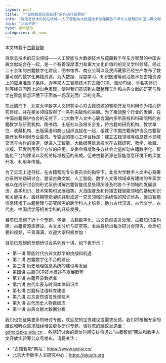 ```yaml
---
layout: post
title:  "“古籍智能信息处理”系列研讨会预告"
info: "将信息技术的前沿领域——人工智能与大数据技术与蕴藏数千年东方智慧的中国古典文献结合在一起，是一个有着深厚潜力和重大文化价值的的交叉学科领域。经过二十余年的古籍数字化建设，图书馆界、商业公司以及民间藏家已经生产发布了数量可观的数字化典籍资源，为大数据、深度学习、知识图谱等前沿技术在古籍资源上的应用准备了条件。"
tech: "活动资讯"
type: 学术活动
categories: dh_news
---
```


本文转载于[古籍智能](http://gujiai.cn/seminars/)
    
    
将信息技术的前沿领域——人工智能与大数据技术与蕴藏数千年东方智慧的中国古典文献结合在一起，是一个有着深厚潜力和重大文化价值的的交叉学科领域。经过二十余年的古籍数字化建设，图书馆界、商业公司以及民间藏家已经生产发布了数量可观的数字化典籍资源，为大数据、深度学习、知识图谱等前沿技术在古籍资源上的应用准备了条件。近年来人工智能技术在古籍OCR、自动句读、命名实体识别等经典问题上的出色表现，使得我们意识到古籍整理工作和古典文献的研究与教学在智能信息环境下正面临一场深刻而广泛的变革。

在此情形下，北京大学数字人文研究中心将古籍资源的智能开发与利用作为核心研究目标，并在相关领域取得了一系列突破性的进展。为了推动整个行业的发展，在中国古籍保护协会的支持下，北大数字人文中心联合国内多所高校和科研院所的古籍教学与研究机构、图书馆、出版社以及相关企业，将古籍的研究机构、教学单位、收藏机构、出版渠道和商业组织连接在一起，组建了中国古籍保护协会古籍智能开发与利用专业委员。专委会的核心工作目标是：建立古籍领域与信息技术领域交流与协作的渠道，促进人工智能、大数据等信息技术在古籍研究、教学、收藏、出版、开发利用等全方位的应用。专委会将凝聚多方社会力量推动古籍数字化、智能化平台的建设以及相关标准规范的形成，促进古籍资源在智能信息环境下的深度开发、利用与传播。

为了实现上述目标，在古籍智能专业委员会的指导下，北京大学数字人文中心将筹办系列专题研讨会，邀请古典文献、人工智能、数字人文等领域卓有建树的专家学者以在线研讨会的形式系统讲解古籍智能信息处理所涉及的各个子领域的发展源流、基本知识、技术架构和发展趋势，大范围普及和传播古籍智能领域的基础知识和关键技术。最终期望能凝练并形成这一交叉领域的系统性的知识体系，促进智能信息环境下古籍整理与研究所需的跨学科人才培养，助力古代汉语、古代文学、古代史、中国哲学等相关学科的升级发展。

目前已规划了近十个专题，包括：古籍数字化、古文自然语言处理、古籍知识库构建、古籍资源库建设、古文本分析与研究等。本站将给出每次研讨会预告、会后纪要和视频，干货满满，欢迎大家积极参加！

目前已规划的专题研讨会系列有十讲，如下表所示：

* 第一讲 智能时代古典文献学的挑战和机遇
* 第二讲 古籍数字化平台的建设
* 第三讲 历史地理信息系统的建设与发展
* 第四讲 古籍OCR技术概述与发展趋势
* 第五讲 古籍目录数据库
* 第六讲 古代年表与时间本体知识库
* 第七讲 古籍标注语料库建设
* 第八讲 古文自然语言处理技术
* 第九讲 古代历史人物数据库
* 第十讲 古典文献大数据分析
    
我们也在征集更多的研讨专题，欢迎您的宝贵建议或需求反馈，我们将根据专家的建议和听众需求陆续增设更多研讨专题，请将您的建议发送至：gdhc@pku.edu.cn 。各期研讨会的具体时间安排将通过“古籍智能”网站和数字人文开放实验室公众号发布，请将关注：

* "古籍智能"网站：https://www.gujiai.cn/
* 北京大学数字人文研究中心：https://pkudh.org